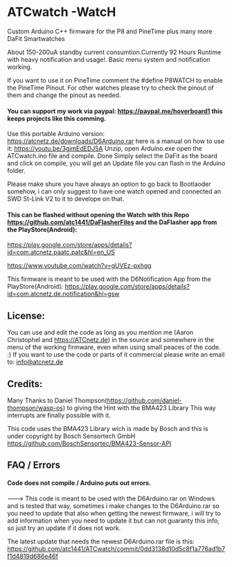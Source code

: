 # ATCwatch  -WatcH
Custom Arduino C++ firmware for the P8 and PineTime plus many more DaFit Smartwatches

About 150-200uA standby current consumtion.Currently 92 Hours Runtime with heavy notification and usage!.
Basic menu system and notification working.

If you want to use it on PineTime comment the #define P8WATCH to enable the PineTime Pinout. 
For other watches please try to check the pinout of them and change the pinout as needed.

#### You can support my work via paypal: https://paypal.me/hoverboard1 this keeps projects like this comming.

Use this portable Arduino version: https://atcnetz.de/downloads/D6Arduino.rar
here is a manual on how to use it: https://youtu.be/3gjmEdEDJ5A
Unzip, open Arduino.exe open the ATCwatch.ino file and compile. Done
Simply select the DaFit as the board and click on compile, you will get an Update file you can flash in the Arduino folder.

Please make shure you have always an option to go back to Bootlaoder somehow, i can only suggest to have one watch opened and connected an SWD St-Link V2 to it to develope on that.


#### This can be flashed without opening the Watch with this Repo https://github.com/atc1441/DaFlasherFiles and the DaFlasher app from the PlayStore(Android):
https://play.google.com/store/apps/details?id=com.atcnetz.paatc.patc&hl=en_US

https://www.youtube.com/watch?v=gUVEz-pxhgg

This firmware is meant to be used with the D6Notification App from the PlayStore(Android):
https://play.google.com/store/apps/details?id=com.atcnetz.de.notification&hl=gsw

## License:
You can use and edit the code as long as you mention me (Aaron Christophel and https://ATCnetz.de) in the source and somewhere in the menu of the working firmware, even when using small peaces of the code. :)
If you want to use the code or parts of it commercial please write an email to: info@atcnetz.de

## Credits:
Many Thanks to Daniel Thompson(https://github.com/daniel-thompson/wasp-os) to giving the Hint with the BMA423 Library
This way interrupts are finally possible with it.

This code uses the BMA423 Library wich is made by Bosch and this is under copyright by Bosch Sensortech GmbH
https://github.com/BoschSensortec/BMA423-Sensor-API

## FAQ / Errors
#### Code does not compile / Arduino puts out errors.
---> This code is meant to be used with the D6Arduino.rar on Windows and is tested that way, sometimes i make changes to the D6Arduino.rar so you need to update that also when getting the newest firmware, i will try to add information when you need to update it but can not guaranty this info, so just try an update if it does not work.

The latest update that needs the newest D6Arduino.rar file is this: https://github.com/atc1441/ATCwatch/commit/0dd3138d10d5c8f1a776ad1b7f1d4819d686e46f
